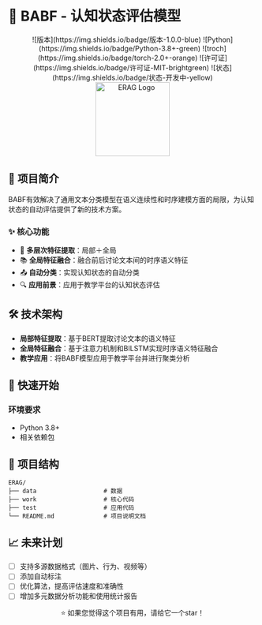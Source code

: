 # 🚀 BABF - 认知状态评估模型

<div align="center">
![版本](https://img.shields.io/badge/版本-1.0.0-blue)
![Python](https://img.shields.io/badge/Python-3.8+-green)
![troch](https://img.shields.io/badge/torch-2.0+-orange)
![许可证](https://img.shields.io/badge/许可证-MIT-brightgreen)
![状态](https://img.shields.io/badge/状态-开发中-yellow)

</div>

<div align="center">
  <img src="https://cdn-icons-png.flaticon.com/512/2621/2621230.png" alt="ERAG Logo" width="150">
</div>

## 📖 项目简介

BABF有效解决了通用文本分类模型在语义连续性和时序建模方面的局限，为认知状态的自动评估提供了新的技术方案。

### ✨ 核心功能

- 🤖 **多层次特征提取**：局部＋全局
- 📚 **全局特征融合**：融合前后讨论文本间的时序语义特征
- 📤 **自动分类**：实现认知状态的自动分类
- 🔍 **应用前景**：应用于教学平台的认知状态评估

## 🛠️ 技术架构


- **局部特征提取**：基于BERT提取讨论文本的语义特征
- **全局特征融合**：基于注意力机制和BILSTM实现时序语义特征融合
- **教学应用**：将BABF模型应用于教学平台并进行聚类分析

## 🚀 快速开始

### 环境要求

- Python 3.8+
- 相关依赖包

## 📂 项目结构

```
ERAG/
├── data                   # 数据
├── work                   # 核心代码
├── test                   # 应用代码
└── README.md              # 项目说明文档
```

## 📈 未来计划

- [ ] 支持多源数据格式（图片、行为、视频等）
- [ ] 添加自动标注
- [ ] 优化算法，提高评估速度和准确性
- [ ] 增加多元数据分析功能和使用统计报告

<div align="center">
  ⭐ 如果您觉得这个项目有用，请给它一个star！
</div>
